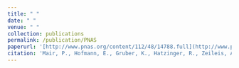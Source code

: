 ```yaml
---
title: " "
date: " "
venue: " "
collection: publications
permalink: /publication/PNAS
paperurl: '[http://www.pnas.org/content/112/48/14788.full](http://www.pnas.org/content/112/48/14788.full)'
citation: 'Mair, P., Hofmann, E., Gruber, K., Hatzinger, R., Zeileis, A. & Hornik, K. (2015). Motivation, values, and work design as drivers of participation in the R open source project for statistical computing. <em>Proceedings of the National Academy of Sciences</em>, 112 (48), 14788–14792.'
---
```

